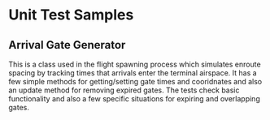# Unit Test Samples

## Arrival Gate Generator
This is a class used in the flight spawning process which simulates enroute spacing by tracking times that arrivals enter the terminal airspace.
It has a few simple methods for getting/setting gate times and cooridnates and also an update method for removing expired gates.
The tests check basic functionality and also a few specific situations for expiring and overlapping gates.
